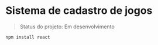 <h1>Sistema de cadastro de jogos</h1>

>Status do projeto: Em desenvolvimento

```
npm install react
```
